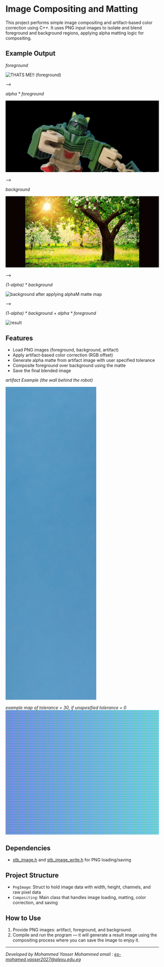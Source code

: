 # Image Compositing and Matting

This project performs simple image compositing and artifact-based color correction using C++. It uses PNG input images to isolate and blend foreground and background regions, applying alpha matting logic for compositing.

## Example Output
*foreground*

![THATS ME!! (foreground)](result/foreground/me.png)

-->

*alpha \* foreground*

![after artifact removal](result/foreground/foreground.png)

-->

*background*

![background](result/background/nature.png)

-->

*(1-alpha) \* background*

![background after applying alphaM matte map](result/background/background.png)

-->

*(1-alpha) \* background + alpha \* foreground*

![result](result/result.png)


## Features

- Load PNG images (foreground, background, artifact)
- Apply artifact-based color correction (RGB offset)
- Generate alpha matte from artifact image with    user specified tolerance
- Composite foreground over background using the matte
- Save the final blended image

*artifact Example (the wall behind the robot)*

![artifact Example](result/artifacts/my_wall.png)

*example map of tolerance = 30, if unspesified tolerance = 0*  
![tolerance map](result/artifacts/artifact_tolerance.png)

## Dependencies

- [stb_image.h](https://github.com/nothings/stb) and [stb_image_write.h](https://github.com/nothings/stb) for PNG loading/saving

## Project Structure

- `PngImage`: Struct to hold image data with width, height, channels, and raw pixel data
- `Compositing`: Main class that handles image loading, matting, color correction, and saving

## How to Use

1. Provide PNG images: artifact, foreground, and background.
2. Compile and run the program — it will generate a result image using the compositing process where you can save the image to enjoy it.

---

*Developed by Mohammed Yasser Mohammed* 
*email : es-mohamed.yasser2027@alexu.edu.eg* 


